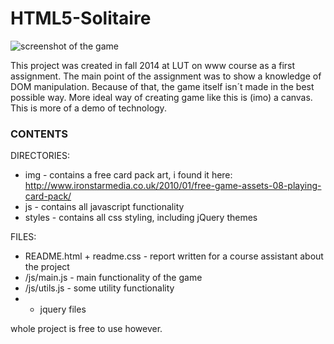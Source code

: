 # HTML5-Solitaire

![screenshot of the game](https://github.com/lasshi/HTML5-Solitaire/blob/master/screenshot.PNG)

This project was created in fall 2014 at LUT on www course as a first assignment. The main point of the assignment was to show a knowledge of DOM manipulation. Because of that, the game itself isn´t made in the best possible way. More ideal way of creating game like this is (imo) a canvas. This is more of a demo of technology.

### CONTENTS

DIRECTORIES:

 * img - contains a free card pack art, i found it here: http://www.ironstarmedia.co.uk/2010/01/free-game-assets-08-playing-card-pack/
 * js - contains all javascript functionality
 * styles - contains all css styling, including jQuery themes

FILES:

 * README.html + readme.css - report written for a course assistant about the project
 * /js/main.js - main functionality of the game
 * /js/utils.js - some utility functionality
 * + jquery files

whole project is free to use however.

